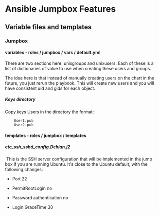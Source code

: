 # Ansible Jumpbox Features

## Variable files and templates

### Jumpbox

#### variables - roles / jumpbox / vars / default.yml

   There are two sections here: unixgroups and unixusers. Each of these is a list of dictionaries of value to use when creating these users and groups.

   The idea here is that instead of manually creating users on the chart in the future, you just rerun the playbook. This will create new users and you will have 		consistent uid and gids for each object.

##### Keys directory
   Copy keys Users in the directory the format:

		User1.pub
		User2.pub


#### templates - roles / jumpbox / templates

##### etc_ssh_sshd_config.Debian.j2

​		This is the SSH server configuration that will be implemented in the jump box if you are running Ubuntu. It's close to the Ubuntu default, with the following 		changes:

   - Port 22

   - PermitRootLogin no

   - Password authentication no

   - Login GraceTime 30
